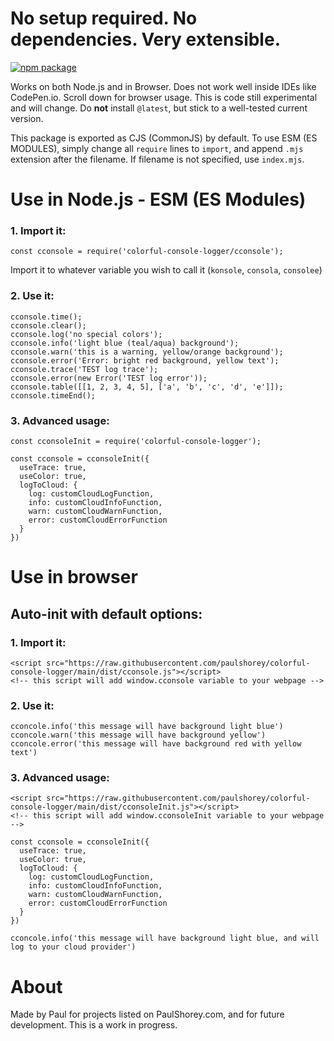 # No setup required. No dependencies. Very extensible.

[![npm package](https://img.shields.io/npm/v/colorful-console-logger.svg)](https://www.npmjs.com/package/colorful-console-logger)

Works on both Node.js and in Browser. Does not work well inside IDEs like CodePen.io. Scroll down for browser usage. This is code still experimental and will change. Do **not** install `@latest`, but stick to a well-tested current version.

This package is exported as CJS (CommonJS) by default. To use ESM (ES MODULES), simply change all `require` lines to `import`, and append `.mjs` extension after the filename. If filename is not specified, use `index.mjs`.


##

# Use in Node.js - ESM (ES Modules)

### 1. Import it:

```
const cconsole = require('colorful-console-logger/cconsole');
```

Import it to whatever variable you wish to call it (`konsole`, `consola`, `consolee`)


### 2. Use it:

```
cconsole.time();
cconsole.clear();
cconsole.log('no special colors');
cconsole.info('light blue (teal/aqua) background');
cconsole.warn('this is a warning, yellow/orange background');
cconsole.error('Error: bright red background, yellow text');
cconsole.trace('TEST log trace');
cconsole.error(new Error('TEST log error'));
cconsole.table([[1, 2, 3, 4, 5], ['a', 'b', 'c', 'd', 'e']]);
cconsole.timeEnd();
```

### 3. Advanced usage:

```
const cconsoleInit = require('colorful-console-logger');

const cconsole = cconsoleInit({
  useTrace: true,
  useColor: true,
  logToCloud: {
    log: customCloudLogFunction,
    info: customCloudInfoFunction,
    warn: customCloudWarnFunction,
    error: customCloudErrorFunction
  }
})
```


##

# Use in browser


## Auto-init with default options:

### 1. Import it:
```
<script src="https://raw.githubusercontent.com/paulshorey/colorful-console-logger/main/dist/cconsole.js"></script>
<!-- this script will add window.cconsole variable to your webpage -->
```

### 2. Use it:
```
cconcole.info('this message will have background light blue')
cconcole.warn('this message will have background yellow')
cconcole.error('this message will have background red with yellow text')
```

### 3. Advanced usage:

```
<script src="https://raw.githubusercontent.com/paulshorey/colorful-console-logger/main/dist/cconsoleInit.js"></script>
<!-- this script will add window.cconsoleInit variable to your webpage -->

const cconsole = cconsoleInit({
  useTrace: true,
  useColor: true,
  logToCloud: {
    log: customCloudLogFunction,
    info: customCloudInfoFunction,
    warn: customCloudWarnFunction,
    error: customCloudErrorFunction
  }
})

cconcole.info('this message will have background light blue, and will log to your cloud provider')
```


# About

Made by Paul for projects listed on PaulShorey.com, and for future development. This is a work in progress.
